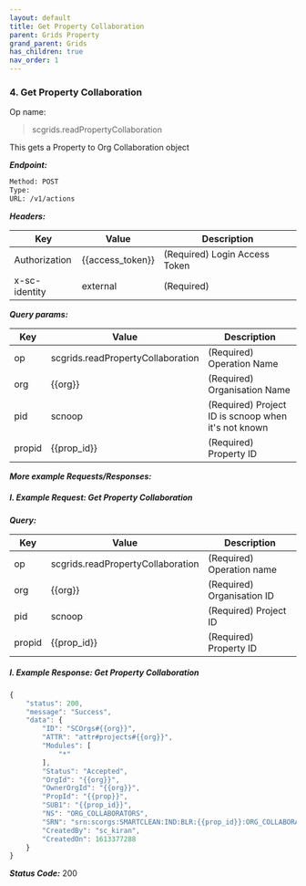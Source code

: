 ```yaml
---
layout: default
title: Get Property Collaboration
parent: Grids Property
grand_parent: Grids
has_children: true
nav_order: 1
---
```



### 4. Get Property Collaboration


Op name:

> scgrids.readPropertyCollaboration

This gets a Property to Org Collaboration object


***Endpoint:***

```bash
Method: POST
Type: 
URL: /v1/actions
```


***Headers:***

| Key | Value | Description |
| --- | ------|-------------|
| Authorization | {{access_token}} | (Required) Login Access Token |
| x-sc-identity | external | (Required) |



***Query params:***

| Key | Value | Description |
| --- | ------|-------------|
| op | scgrids.readPropertyCollaboration | (Required) Operation Name |
| org | {{org}} | (Required) Organisation Name |
| pid | scnoop | (Required) Project ID is scnoop when it's not known |
| propid | {{prop_id}} | (Required) Property ID |



***More example Requests/Responses:***


##### I. Example Request: Get Property Collaboration



***Query:***

| Key | Value | Description |
| --- | ------|-------------|
| op | scgrids.readPropertyCollaboration | (Required) Operation name  |
| org | {{org}} | (Required) Organisation ID |
| pid | scnoop | (Required) Project ID |
| propid | {{prop_id}} | (Required) Property ID |



##### I. Example Response: Get Property Collaboration
```js
{
    "status": 200,
    "message": "Success",
    "data": {
        "ID": "SCOrgs#{{org}}",
        "ATTR": "attr#projects#{{org}}",
        "Modules": [
            "*"
        ],
        "Status": "Accepted",
        "OrgId": "{{org}}",
        "OwnerOrgId": "{{org}}",
        "PropId": "{{prop}}",
        "SUB1": "{{prop_id}}",
        "NS": "ORG_COLLABORATORS",
        "SRN": "srn:scorgs:SMARTCLEAN:IND:BLR:{{prop_id}}:ORG_COLLABORATORS:{{org}}/{{prop_id}}",
        "CreatedBy": "sc_kiran",
        "CreatedOn": 1613377288
    }
}
```


***Status Code:*** 200

<br>